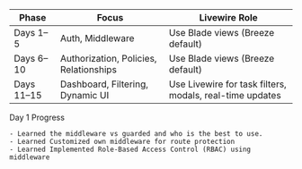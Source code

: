 | **Phase**  | **Focus**                              | **Livewire Role**                                        |
| ---------- | -------------------------------------- | -------------------------------------------------------- |
| Days 1–5   | Auth, Middleware                       | Use Blade views (Breeze default)                         |
| Days 6–10  | Authorization, Policies, Relationships | Use Blade views (Breeze default)                         |
| Days 11–15 | Dashboard, Filtering, Dynamic UI       | Use Livewire for task filters, modals, real-time updates |


 Day 1 Progress

    - Learned the middleware vs guarded and who is the best to use.
    - Learned Customized own middleware for route protection
    - Learned Implemented Role-Based Access Control (RBAC) using middleware
